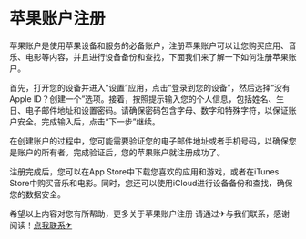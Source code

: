 # 苹果账户注册

苹果账户是使用苹果设备和服务的必备账户，注册苹果账户可以让您购买应用、音乐、电影等内容，并且进行设备备份和查找，下面我们来了解一下如何注册苹果账户。

首先，打开您的设备并进入“设置”应用，点击“登录到您的设备”，然后选择“没有Apple ID？创建一个”选项。接着，按照提示输入您的个人信息，包括姓名、生日、电子邮件地址和设置密码。请确保密码包含字母、数字和特殊字符，以保证账户安全。完成输入后，点击“下一步”继续。

在创建账户的过程中，您可能需要验证您的电子邮件地址或者手机号码，以确保您是账户的所有者。完成验证后，您的苹果账户就注册成功了。

注册完成后，您可以在App Store中下载您喜欢的应用和游戏，或者在iTunes Store中购买音乐和电影。同时，您还可以使用iCloud进行设备备份和查找，确保您的数据安全。

希望以上内容对您有所帮助，更多关于苹果账户注册 请通过✈与我们联系，感谢阅读！[点我联系✈](https://faq.G208.com)